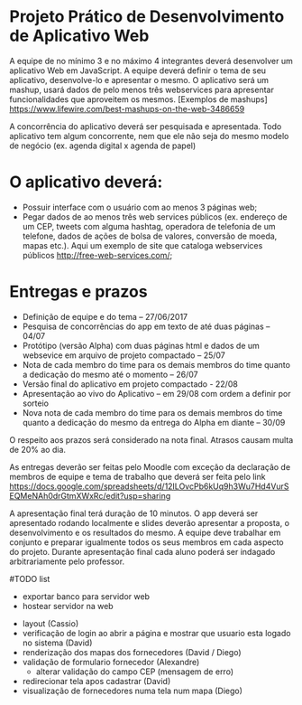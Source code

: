 # Projeto Prático de Desenvolvimento de Aplicativo Web
A equipe de no mínimo 3 e no máximo 4 integrantes deverá desenvolver um aplicativo Web em JavaScript.
A equipe deverá definir o tema de seu aplicativo, desenvolve-lo e apresentar o mesmo.
O aplicativo será um mashup, usará dados de pelo menos três webservices para apresentar funcionalidades que aproveitem os mesmos.  [Exemplos de mashups] https://www.lifewire.com/best-mashups-on-the-web-3486659

A concorrência do aplicativo deverá ser pesquisada e apresentada. Todo aplicativo tem algum concorrente, nem que ele não seja do mesmo modelo de negócio (ex. agenda digital x agenda de papel)



# O aplicativo deverá:
  - Possuir interface com o usuário com ao menos 3 páginas web;
  - Pegar dados de ao menos três web services públicos (ex. endereço de um CEP, tweets com alguma hashtag, operadora de telefonia de um telefone, dados de ações de bolsa de valores, conversão de moeda, mapas etc.). Aqui um exemplo de site que cataloga webservices públicos http://free-web-services.com/;


# Entregas e prazos


  - Definição de equipe e do tema – 27/06/2017
  - Pesquisa de concorrências do app em texto de até duas páginas – 04/07
  - Protótipo (versão Alpha) com duas páginas html e dados de um websevice em arquivo de projeto compactado – 25/07
  - Nota de cada membro do time para os demais membros do time quanto a dedicação do mesmo até o momento – 26/07
  - Versão final do aplicativo em projeto compactado - 22/08
  - Apresentação ao vivo do Aplicativo – em 29/08 com ordem a definir por sorteio
  - Nova nota de cada membro do time para os demais membros do time quanto a dedicação do mesmo da entrega do Alpha em diante – 30/09
  
O respeito aos prazos será considerado na nota final. Atrasos causam multa de 20% ao dia.

As entregas deverão ser feitas pelo Moodle com exceção da declaração de membros de equipe e tema de trabalho que deverá ser feita pelo link https://docs.google.com/spreadsheets/d/12ILOvcPb6kUq9h3Wu7Hd4VurSEQMeNAh0drGtmXWxRc/edit?usp=sharing

A apresentação final terá duração de 10 minutos. O app deverá ser apresentado rodando localmente e slides deverão apresentar a proposta, o desenvolvimento e os resultados do mesmo. A equipe deve trabalhar em conjunto e preparar igualmente todos os seus membros em cada aspecto do projeto. Durante apresentação final cada aluno poderá ser indagado arbitrariamente pelo
professor.

#TODO list
  + exportar banco para servidor web
  + hostear servidor na web
  - layout (Cassio)
  - verificação de login ao abrir a página e mostrar que usuario esta logado no sistema (David)
  - renderização dos mapas dos fornecedores (David / Diego) 
  - validação de formulario fornecedor (Alexandre)
    - alterar validação do campo CEP (mensagem de erro)
  - redirecionar tela apos cadastrar (David)
  - visualização de fornecedores numa tela num mapa (Diego)
